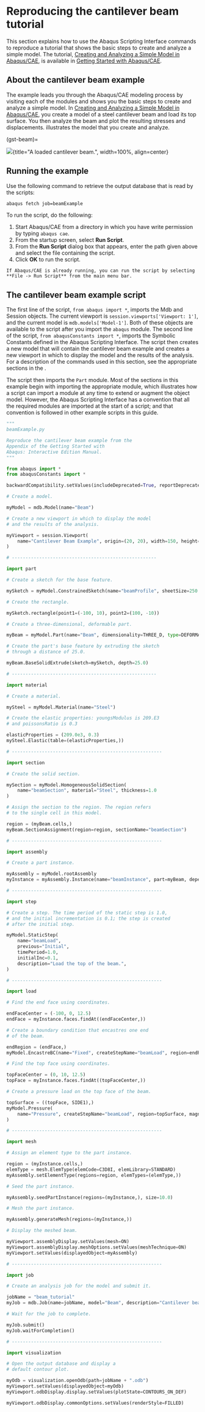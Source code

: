 # Reproducing the cantilever beam tutorial

This section explains how to use the Abaqus Scripting Interface commands to reproduce a tutorial that shows the basic steps to create and analyze a simple model. The tutorial, [Creating and Analyzing a Simple Model in Abaqus/CAE](https://help.3ds.com/2021/English/DSSIMULIA_Established/SIMACAEGSARefMap/simagsa-m-Caebeam-sb.htm?contextscope=all#simagsa-m-Caebeam-sb), is available in [Getting Started with Abaqus/CAE](https://help.3ds.com/2021/English/DSSIMULIA_Established/SIMACAEGSARefMap/simagsa-c-ov.htm?contextscope=all#simagsa-c-ov).

## About the cantilever beam example

The example leads you through the Abaqus/CAE modeling process by visiting each of the modules and shows you the basic steps to create and analyze a simple model. In [Creating and Analyzing a Simple Model in Abaqus/CAE](https://help.3ds.com/2021/English/DSSIMULIA_Established/SIMACAEGSARefMap/simagsa-m-Caebeam-sb.htm?contextscope=all#simagsa-m-Caebeam-sb), you create a model of a steel cantilever beam and load its top surface. You then analyze the beam and plot the resulting stresses and displacements. [](#gst-beam) illustrates the model that you create and analyze.

(gst-beam)=

![](../../images/gst-beam.png){title="A loaded cantilever beam.", width=100%, align=center}

## Running the example

Use the following command to retrieve the output database that is read by the scripts:

```sh
abaqus fetch job=beamExample
```

To run the script, do the following:

1. Start Abaqus/CAE from a directory in which you have write permission by typing `abaqus cae`.
2. From the startup screen, select **Run Script**.
3. From the **Run Script** dialog box that appears, enter the path given above and select the file containing the script.
4. Click **OK** to run the script.

```{note}
If Abaqus/CAE is already running, you can run the script by selecting **File -> Run Script** from the main menu bar.
```

## The cantilever beam example script

The first line of the script, `from abaqus import *`, imports the Mdb and Session objects. The current viewport is `session.viewports['Viewport: 1']`, and the current model is `mdb.models['Model-1']`. Both of these objects are available to the script after you import the `abaqus` module. The second line of the script, `from abaqusConstants import *`, imports the Symbolic Constants defined in the Abaqus Scripting Interface. The script then creates a new model that will contain the cantilever beam example and creates a new viewport in which to display the model and the results of the analysis. For a description of the commands used in this section, see the appropriate sections in the [](/reference/index.md).

The script then imports the `Part` module. Most of the sections in this example begin with importing the appropriate module, which illustrates how a script can import a module at any time to extend or augment the object model. However, the Abaqus Scripting Interface has a convention that all the required modules are imported at the start of a script; and that convention is followed in other example scripts in this guide.

```python
"""
beamExample.py

Reproduce the cantilever beam example from the
Appendix of the Getting Started with
Abaqus: Interactive Edition Manual.
"""

from abaqus import *
from abaqusConstants import *

backwardCompatibility.setValues(includeDeprecated=True, reportDeprecated=False)

# Create a model.

myModel = mdb.Model(name="Beam")

# Create a new viewport in which to display the model
# and the results of the analysis.

myViewport = session.Viewport(
    name="Cantilever Beam Example", origin=(20, 20), width=150, height=120
)

# -----------------------------------------------------

import part

# Create a sketch for the base feature.

mySketch = myModel.ConstrainedSketch(name="beamProfile", sheetSize=250.0)

# Create the rectangle.

mySketch.rectangle(point1=(-100, 10), point2=(100, -10))

# Create a three-dimensional, deformable part.

myBeam = myModel.Part(name="Beam", dimensionality=THREE_D, type=DEFORMABLE_BODY)

# Create the part's base feature by extruding the sketch
# through a distance of 25.0.

myBeam.BaseSolidExtrude(sketch=mySketch, depth=25.0)

# -----------------------------------------------------

import material

# Create a material.

mySteel = myModel.Material(name="Steel")

# Create the elastic properties: youngsModulus is 209.E3
# and poissonsRatio is 0.3

elasticProperties = (209.0e3, 0.3)
mySteel.Elastic(table=(elasticProperties,))

# -------------------------------------------------------

import section

# Create the solid section.

mySection = myModel.HomogeneousSolidSection(
    name="beamSection", material="Steel", thickness=1.0
)

# Assign the section to the region. The region refers
# to the single cell in this model.

region = (myBeam.cells,)
myBeam.SectionAssignment(region=region, sectionName="beamSection")

# -------------------------------------------------------

import assembly

# Create a part instance.

myAssembly = myModel.rootAssembly
myInstance = myAssembly.Instance(name="beamInstance", part=myBeam, dependent=OFF)

# -------------------------------------------------------

import step

# Create a step. The time period of the static step is 1.0,
# and the initial incrementation is 0.1; the step is created
# after the initial step.

myModel.StaticStep(
    name="beamLoad",
    previous="Initial",
    timePeriod=1.0,
    initialInc=0.1,
    description="Load the top of the beam.",
)

# -------------------------------------------------------

import load

# Find the end face using coordinates.

endFaceCenter = (-100, 0, 12.5)
endFace = myInstance.faces.findAt((endFaceCenter,))

# Create a boundary condition that encastres one end
# of the beam.

endRegion = (endFace,)
myModel.EncastreBC(name="Fixed", createStepName="beamLoad", region=endRegion)

# Find the top face using coordinates.

topFaceCenter = (0, 10, 12.5)
topFace = myInstance.faces.findAt((topFaceCenter,))

# Create a pressure load on the top face of the beam.

topSurface = ((topFace, SIDE1),)
myModel.Pressure(
    name="Pressure", createStepName="beamLoad", region=topSurface, magnitude=0.5
)

# -------------------------------------------------------

import mesh

# Assign an element type to the part instance.

region = (myInstance.cells,)
elemType = mesh.ElemType(elemCode=C3D8I, elemLibrary=STANDARD)
myAssembly.setElementType(regions=region, elemTypes=(elemType,))

# Seed the part instance.

myAssembly.seedPartInstance(regions=(myInstance,), size=10.0)

# Mesh the part instance.

myAssembly.generateMesh(regions=(myInstance,))

# Display the meshed beam.

myViewport.assemblyDisplay.setValues(mesh=ON)
myViewport.assemblyDisplay.meshOptions.setValues(meshTechnique=ON)
myViewport.setValues(displayedObject=myAssembly)

# -------------------------------------------------------

import job

# Create an analysis job for the model and submit it.

jobName = "beam_tutorial"
myJob = mdb.Job(name=jobName, model="Beam", description="Cantilever beam tutorial")

# Wait for the job to complete.

myJob.submit()
myJob.waitForCompletion()

# -------------------------------------------------------

import visualization

# Open the output database and display a
# default contour plot.

myOdb = visualization.openOdb(path=jobName + ".odb")
myViewport.setValues(displayedObject=myOdb)
myViewport.odbDisplay.display.setValues(plotState=CONTOURS_ON_DEF)

myViewport.odbDisplay.commonOptions.setValues(renderStyle=FILLED)
```
